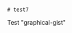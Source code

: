                                                                                                                                                                                # test7
Test "graphical-gist"